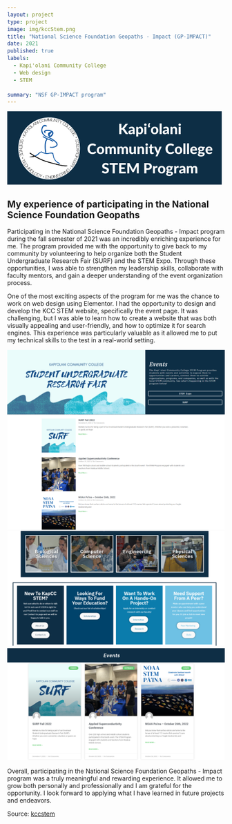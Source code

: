 ```yaml
---
layout: project
type: project
image: img/kccStem.png
title: "National Science Foundation Geopaths - Impact (GP-IMPACT)"
date: 2021
published: true
labels:
  - Kapi'olani Community College
  - Web design
  - STEM
  
summary: "NSF GP-IMPACT program"
---
```

<img class="img-fluid" src="../img/KapCC-STEM-Long-Logo.png">

## My experience of participating in the National Science Foundation Geopaths

Participating in the National Science Foundation Geopaths - Impact program during the fall semester of 2021 was an incredibly enriching experience for me. The program provided me with the opportunity to give back to my community by volunteering to help organize both the Student Undergraduate Research Fair (SURF) and the STEM Expo. Through these opportunities, I was able to strengthen my leadership skills, collaborate with faculty mentors, and gain a deeper understanding of the event organization process.

One of the most exciting aspects of the program for me was the chance to work on web design using Elementor. I had the opportunity to design and develop the KCC STEM website, specifically the event page. It was challenging, but I was able to learn how to create a website that was both visually appealing and user-friendly, and how to optimize it for search engines. This experience was particularly valuable as it allowed me to put my technical skills to the test in a real-world setting.


<img class="img-fluid" src="../img/stem1.png">
<img class="img-fluid" src="../img/stem2.png">
<img class="img-fluid" src="../img/stem3.png">
<img class="img-fluid" src="../img/stem4.png">

Overall, participating in the National Science Foundation Geopaths - Impact program was a truly meaningful and rewarding experience. It allowed me to grow both personally and professionally and I am grateful for the opportunity. I look forward to applying what I have learned in future projects and endeavors.


Source: <a href="https://kccstem.com/"><i class="large kccstem icon"></i>kccstem</a>





